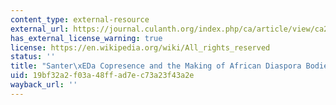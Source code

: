 ```yaml
---
content_type: external-resource
external_url: https://journal.culanth.org/index.php/ca/article/view/ca29.3.04
has_external_license_warning: true
license: https://en.wikipedia.org/wiki/All_rights_reserved
status: ''
title: "Santer\xEDa Copresence and the Making of African Diaspora Bodies"
uid: 19bf32a2-f03a-48ff-ad7e-c73a23f43a2e
wayback_url: ''
---
```

